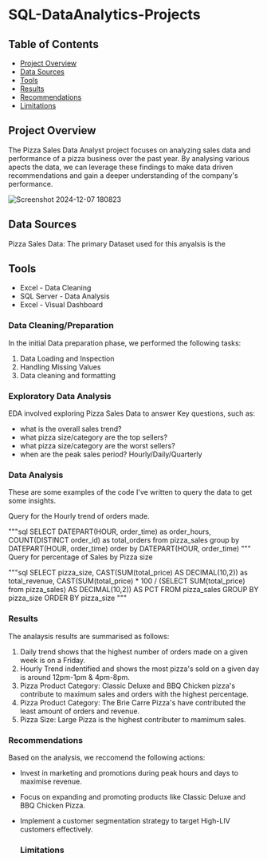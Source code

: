 # SQL-DataAnalytics-Projects

## Table of Contents

- [Project Overview](#project-overview)
- [Data Sources](data-sources)
- [Tools](tools)
- [Results](results)
- [Recommendations](recommendations)
- [Limitations](limitations)
   

## Project Overview 

The Pizza Sales Data Analyst project focuses on analyzing sales data and performance of a pizza business over the past year. By analysing various apects the data, we can leverage these findings to make data driven recommendations and gain a deeper understanding of the company's performance.

![Screenshot 2024-12-07 180823](https://github.com/user-attachments/assets/fd716e3d-b1b2-4878-859c-6a17b9442bd9)




## Data Sources

Pizza Sales Data: The primary Dataset used for this anyalsis is the 

## Tools

- Excel - Data Cleaning
- SQL Server - Data Analysis
- Excel - Visual Dashboard


### Data Cleaning/Preparation

In the initial Data preparation phase, we performed the following tasks:
1. Data Loading and Inspection
2. Handling Missing Values
3. Data cleaning and formatting


### Exploratory Data Analysis

EDA involved exploring Pizza Sales Data to answer Key questions, such as:
- what is the overall sales trend?
- what pizza size/category are the top sellers?
- what pizza size/category are the worst sellers?
-  when are the peak sales period? Hourly/Daily/Quarterly

### Data Analysis 

These are some examples of the code I've written to query the data to get some insights.

Query for the Hourly trend of orders made.

"""sql
SELECT DATEPART(HOUR, order_time) as order_hours, COUNT(DISTINCT order_id) as total_orders
from pizza_sales
group by DATEPART(HOUR, order_time)
order by DATEPART(HOUR, order_time)
"""
Query for percentage of Sales by Pizza size

"""sql 
SELECT pizza_size, CAST(SUM(total_price) AS DECIMAL(10,2)) as total_revenue,
CAST(SUM(total_price) * 100 / (SELECT SUM(total_price) from pizza_sales) AS DECIMAL(10,2)) AS PCT
FROM pizza_sales
GROUP BY pizza_size
ORDER BY pizza_size
"""


### Results   

The analaysis results are summarised as follows:
1. Daily trend shows that the highest number of orders made on a given week is on a Friday.
2. Hourly Trend indentified and shows the most pizza's sold on a given day is around 12pm-1pm & 4pm-8pm.
3. Pizza Product Category: Classic Deluxe and BBQ Chicken pizza's contribute to maximum sales and orders with the highest percentage.
4. Pizza Product Category: The Brie Carre Pizza's have contributed the least amount of orders and revenue.
5. Pizza Size: Large Pizza is the highest contributer to mamimum sales.

### Recommendations 

Based on the analysis, we reccomend the following actions:
- Invest in marketing and promotions during peak hours and days to maximise revenue.
- Focus on expanding and promoting products like Classic Deluxe and BBQ Chicken Pizza.
- Implement a customer segmentation strategy to target High-LIV customers effectively.

  ### Limitations

  
